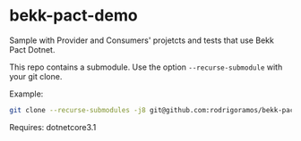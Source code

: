 # bekk-pact-demo

Sample with Provider and Consumers' projetcts and tests that use Bekk Pact Dotnet.


This repo contains a submodule. Use the option `--recurse-submodule` with your git clone. 

Example:
```Bash
git clone --recurse-submodules -j8 git@github.com:rodrigoramos/bekk-pact-demo.git
```

Requires: dotnetcore3.1

